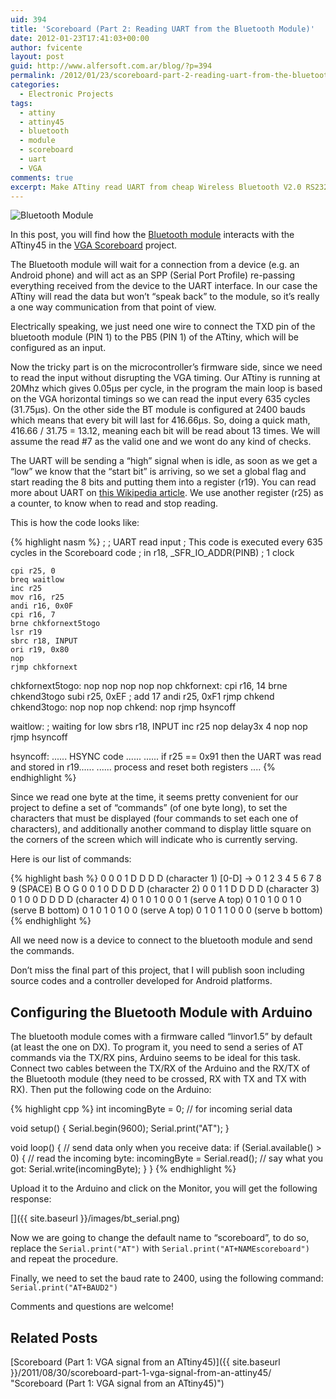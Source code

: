 ```yaml
---
uid: 394
title: 'Scoreboard (Part 2: Reading UART from the Bluetooth Module)'
date: 2012-01-23T17:41:03+00:00
author: fvicente
layout: post
guid: http://www.alfersoft.com.ar/blog/?p=394
permalink: /2012/01/23/scoreboard-part-2-reading-uart-from-the-bluetooth-module/
categories:
  - Electronic Projects
tags:
  - attiny
  - attiny45
  - bluetooth
  - module
  - scoreboard
  - uart
  - VGA
comments: true
excerpt: Make ATtiny read UART from cheap Wireless Bluetooth V2.0 RS232 TTL Transceiver Module
---
```

<img src="{{ site.baseurl }}/images/bt_small.jpg" alt="Bluetooth Module" title="Bluetooth Module"/>

In this post, you will find how the <a href="http://www.dealextreme.com/p/wireless-bluetooth-rs232-ttl-transceiver-module-80711" title="Cheap Bluetooth Module" target="_blank">Bluetooth module</a> interacts with the ATtiny45 in the <a href="{{ site.baseurl }}/2011/08/30/scoreboard-part-1-vga-signal-from-an-attiny45/" title="Scoreboard (Part 1: VGA signal from an ATtiny45)" target="_blank">VGA Scoreboard</a> project.

The Bluetooth module will wait for a connection from a device (e.g. an Android phone) and will act as an SPP (Serial Port Profile) re-passing everything received from the device to the UART interface. In our case the ATtiny will read the data but won&#8217;t &#8220;speak back&#8221; to the module, so it&#8217;s really a one way communication from that point of view.

<!--more-->

Electrically speaking, we just need one wire to connect the TXD pin of the bluetooth module (PIN 1) to the PB5 (PIN 1) of the ATtiny, which will be configured as an input.

Now the tricky part is on the microcontroller&#8217;s firmware side, since we need to read the input without disrupting the VGA timing. Our ATtiny is running at 20Mhz which gives 0.05μs per cycle, in the program the main loop is based on the VGA horizontal timings so we can read the input every 635 cycles (31.75μs). On the other side the BT module is configured at 2400 bauds which means that every bit will last for 416.66μs. So, doing a quick math, 416.66 / 31.75 = 13.12, meaning each bit will be read about 13 times. We will assume the read #7 as the valid one and we wont do any kind of checks.

The UART will be sending a &#8220;high&#8221; signal when is idle, as soon as we get a &#8220;low&#8221; we know that the &#8220;start bit&#8221; is arriving, so we set a global flag and start reading the 8 bits and putting them into a register (r19). You can read more about UART on <a href="http://en.wikipedia.org/wiki/Universal_asynchronous_receiver/transmitter" title="Wikipedia UART" target="_blank">this Wikipedia article</a>. We use another register (r25) as a counter, to know when to read and stop reading.

This is how the code looks like:

{% highlight nasm %}
	;
	; UART read input
	; This code is executed every 635 cycles in the Scoreboard code
	;
	in r18, _SFR_IO_ADDR(PINB)		; 1 clock

	cpi r25, 0
	breq waitlow
	inc r25
	mov r16, r25
	andi r16, 0x0F
	cpi r16, 7
	brne chkfornext5togo
	lsr r19
	sbrc r18, INPUT
	ori r19, 0x80
	nop
	rjmp chkfornext
chkfornext5togo:
	nop
	nop
	nop
	nop
	nop
chkfornext:
	cpi r16, 14
	brne chkend3togo
	subi r25, 0xEF	; add 17
	andi r25, 0xF1
	rjmp chkend
chkend3togo:
	nop
	nop
	nop
chkend:
	nop
	rjmp hsyncoff

waitlow:
	; waiting for low
	sbrs r18, INPUT
	inc r25
	nop
	delay3x 4
	nop
	nop
	rjmp hsyncoff

hsyncoff:
	...... HSYNC code ......
        ...... if r25 == 0x91 then the UART was read and stored in r19......
	...... process and reset both registers ....
{% endhighlight %}

Since we read one byte at the time, it seems pretty convenient for our project to define a set of &#8220;commands&#8221; (of one byte long), to set the characters that must be displayed (four commands to set each one of characters), and additionally another command to display little square on the corners of the screen which will indicate who is currently serving.

Here is our list of commands:

{% highlight bash %}
0 0 0 1 D D D D		(character 1) [0-D] -> 0 1 2 3 4 5 6 7 8 9 (SPACE) B O G
0 0 1 0 D D D D		(character 2)
0 0 1 1 D D D D		(character 3)
0 1 0 0 D D D D		(character 4)
0 1 0 1 0 0 0 1		(serve A top)
0 1 0 1 0 0 1 0		(serve B bottom)
0 1 0 1 0 1 0 0		(serve A top)
0 1 0 1 1 0 0 0		(serve b bottom)
{% endhighlight %}

All we need now is a device to connect to the bluetooth module and send the commands.

Don&#8217;t miss the final part of this project, that I will publish soon including source codes and a controller developed for Android platforms.

## Configuring the Bluetooth Module with Arduino

The bluetooth module comes with a firmware called &#8220;linvor1.5&#8221; by default (at least the one on DX). To program it, you need to send a series of AT commands via the TX/RX pins, Arduino seems to be ideal for this task. Connect two cables between the TX/RX of the Arduino and the RX/TX of the Bluetooth module (they need to be crossed, RX with TX and TX with RX). Then put the following code on the Arduino:

{% highlight cpp %}
int incomingByte = 0;	// for incoming serial data

void setup() {
  Serial.begin(9600);
  Serial.print("AT");
}

void loop() {
	// send data only when you receive data:
	if (Serial.available() > 0) {
		// read the incoming byte:
		incomingByte = Serial.read();
		// say what you got:
		Serial.write(incomingByte);
	}
}
{% endhighlight %}

Upload it to the Arduino and click on the Monitor, you will get the following response:

[<img src="{{ site.baseurl }}/images/bt_serial.png" alt="" title="ATOK"/>]({{ site.baseurl }}/images/bt_serial.png)

Now we are going to change the default name to &#8220;scoreboard&#8221;, to do so, replace the `Serial.print("AT")` with `Serial.print("AT+NAMEscoreboard")` and repeat the procedure.

Finally, we need to set the baud rate to 2400, using the following command: `Serial.print("AT+BAUD2")`

Comments and questions are welcome!

## Related Posts

[Scoreboard (Part 1: VGA signal from an ATtiny45)]({{ site.baseurl }}/2011/08/30/scoreboard-part-1-vga-signal-from-an-attiny45/ "Scoreboard (Part 1: VGA signal from an ATtiny45)")
